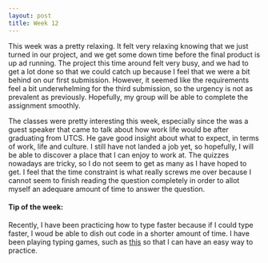 ```yaml
---
layout: post
title: Week 12
---
```


This week was a pretty relaxing. It felt very relaxing knowing that we just turned in our project, and we get some down time before the final product is up ad running. The project this time around felt very busy, and we had to get a lot done so that we could catch up because I feel that we were a bit behind on our first submission. However, it seemed like the requirements feel a bit underwhelming for the third submission, so the urgency is not as prevalent as previously. Hopefully, my group will be able to complete the assignment smoothly. 

The classes were pretty interesting this week, especially since the was a guest speaker that came to talk about how work life would be after graduating from UTCS. He gave good insight about what to expect, in terms of work, life and culture. I still have not landed a job yet, so hopefully, I will be able to discover a place that I can enjoy to work at. The quizzes nowadays are tricky, so I do not seem to get as many as I have hoped to get. I feel that the time constraint is what really screws me over because I cannot seem to finish reading the question completely in order to allot myself an adequare amount of time to answer the question.

#### Tip of the week:
Recently, I have been practicing how to type faster because if I could type faster, I woud be able to dish out code in a shorter amount of time. I have been playing typing games, such as [this](http://play.typeracer.com/) so that I can have an easy way to practice.

